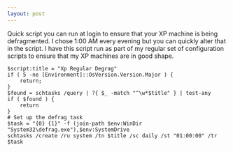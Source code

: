 ```yaml
---
layout: post
---
```

Quick script you can run at login to ensure that your XP machine is being defragmented.  I chose 1:00 AM every evening but you can quickly alter that in the script.  I have this script run as part of my regular set of configuration scripts to ensure that my XP machines are in good shape.  

    $script:title = "Xp Regular Degrag"  
    if ( 5 -ne [Environment]::OsVersion.Version.Major ) {  
        return;   
    }  
    $found = schtasks /query | ?{ $_ -match "^\w*$title" } | test-any  
    if ( $found ) {  
        return  
    }  
    # Set up the defrag task  
    $task = "{0} {1}" -f (join-path $env:WinDir
    "System32\defrag.exe"),$env:SystemDrive  
    schtasks /create /ru system /tn $title /sc daily /st "01:00:00" /tr $task

